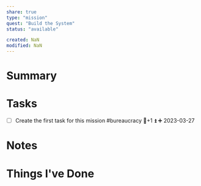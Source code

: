 ```yaml
---
share: true
type: "mission"
quest: "Build the System"
status: "available"

created: NaN 
modified: NaN
---
```

 
# Summary

# Tasks
- [ ] Create the first task for this mission  #bureaucracy 🥄+1 ⏫ ➕ 2023-03-27

# Notes

# Things I've Done